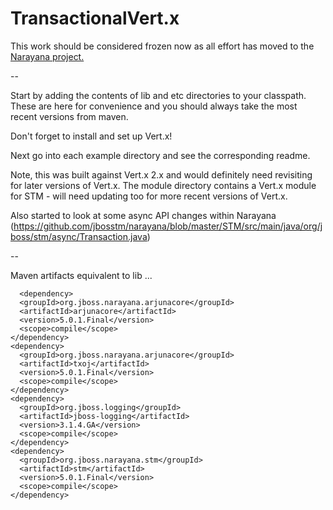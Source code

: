 TransactionalVert.x
===================

This work should be considered frozen now as all effort has moved to the [Narayana project.](http://narayana.io)

--

Start by adding the contents of lib and etc directories to your classpath. These are here for convenience and you should always take the most recent versions from maven.

Don't forget to install and set up Vert.x!

Next go into each example directory and see the corresponding readme.

Note, this was built against Vert.x 2.x and would definitely need revisiting for later versions of Vert.x. The module directory contains a Vert.x module for STM - will need updating too for more recent versions of Vert.x.

Also started to look at some async API changes within Narayana (https://github.com/jbosstm/narayana/blob/master/STM/src/main/java/org/jboss/stm/async/Transaction.java)

--

Maven artifacts equivalent to lib ...

      <dependency>
      <groupId>org.jboss.narayana.arjunacore</groupId>
      <artifactId>arjunacore</artifactId>
      <version>5.0.1.Final</version>
      <scope>compile</scope>
    </dependency>
    <dependency>
      <groupId>org.jboss.narayana.arjunacore</groupId>
      <artifactId>txoj</artifactId>
      <version>5.0.1.Final</version>
      <scope>compile</scope>
    </dependency>
    <dependency>
      <groupId>org.jboss.logging</groupId>
      <artifactId>jboss-logging</artifactId>
      <version>3.1.4.GA</version>
      <scope>compile</scope>
    </dependency>
    <dependency>
      <groupId>org.jboss.narayana.stm</groupId>
      <artifactId>stm</artifactId>
      <version>5.0.1.Final</version>
      <scope>compile</scope>
    </dependency>
